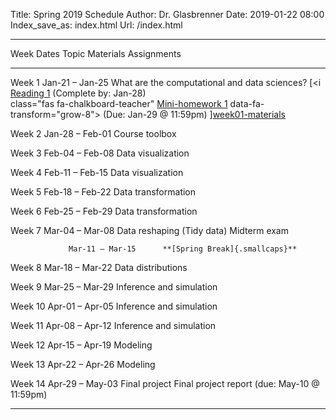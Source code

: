Title: Spring 2019 Schedule
Author: Dr. Glasbrenner
Date: 2019-01-22 08:00
Index_save_as: index.html
Url: /index.html

------------------------------------------------------------------------------------------------------------------------------------------------------------------------------
Week             Dates                Topic                                                         Materials                          Assignments
---------------- -------------------- ------------------------------------------------------------- ---------                          ---------------------------------------
Week 1           Jan-21 – Jan-25      What are the computational and data sciences?                 [<i                                [Reading 1] (Complete by: Jan-28)<br>
                                                                                                    class="fas fa-chalkboard-teacher"  [Mini-homework 1]
                                                                                                    data-fa-transform="grow-8">        (Due: Jan-29 @ 11:59pm)
                                                                                                    </i>][week01-materials]

Week 2           Jan-28 – Feb-01      Course toolbox

Week 3           Feb-04 – Feb-08      Data visualization

Week 4           Feb-11 – Feb-15      Data visualization

Week 5           Feb-18 – Feb-22      Data transformation
                                                                                                    
Week 6           Feb-25 – Feb-29      Data transformation

Week 7           Mar-04 – Mar-08      Data reshaping (Tidy data)                                                                       Midterm exam

                 Mar-11 – Mar-15      **[Spring Break]{.smallcaps}**

Week 8           Mar-18 – Mar-22      Data distributions

Week 9           Mar-25 – Mar-29      Inference and simulation

Week 10          Apr-01 – Apr-05      Inference and simulation

Week 11          Apr-08 – Apr-12      Inference and simulation

Week 12          Apr-15 – Apr-19      Modeling

Week 13          Apr-22 – Apr-26      Modeling

Week 14          Apr-29 – May-03      Final project                                                                                    Final project report
                                                                                                                                       (due: May-10 @ 11:59pm)

----------------------------------------------------------------------------------------------------------------------------------------------------------------------------

[Reading 1]:        /assignments/reading01/
[Mini-homework 1]:  /assignments/minihw01-can-twitter-predict-election-results/
[week01-materials]: /materials/week01-materials/
